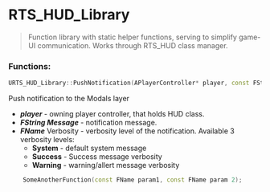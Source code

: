 ﻿# RTS_HUD_Library

> Function library with static helper functions, serving to simplify game-UI communication. Works through RTS_HUD class manager.

### Functions:

```c++
URTS_HUD_Library::PushNotification(APlayerController* player, const FString& InMessage, const FName &Verbosity = FName("System"));
```
Push notification to the Modals layer
- **_player_** - owning player controller, that holds HUD class.
- **_FString Message_** - notification message.
- **_FName_** Verbosity - verbosity level of the notification. Available 3 verbosity levels:
  - **System** - default system message
  - **Success** - Success message verbosity
  - **Warning** - warning/allert message verbosity

```c++
    SomeAnotherFunction(const FName param1, const FName param 2);
```
